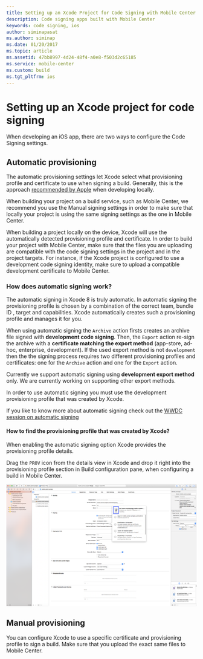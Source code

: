 ```yaml
---
title: Setting up an Xcode Project for Code Signing with Mobile Center
description: Code signing apps built with Mobile Center
keywords: code signing, ios
author: siminapasat
ms.author: siminap
ms.date: 01/20/2017
ms.topic: article
ms.assetid: 47bb8997-4d24-48f4-a0e8-f503d2c65185
ms.service: mobile-center
ms.custom: build
ms.tgt_pltfrm: ios
---
```


# Setting up an Xcode project for code signing

When developing an iOS app, there are two ways to configure the Code Signing settings.

## Automatic provisioning
The automatic provisioning settings let Xcode select what provisioning profile and certificate to use when signing a build. Generally, this is the approach [recommended by Apple](https://developer.apple.com/library/content/qa/qa1814/_index.html) when developing locally.

When building your project on a build service, such as Mobile Center, we recommend you use the Manual signing settings in order to make sure that locally your project is using the same signing settings as the one in Mobile Center.

When building a project locally on the device, Xcode will use the automatically detected provisioning profile and certificate. In order to build your project with Mobile Center, make sure that the files you are uploading are compatible with the code signing settings in the project and in the project targets. For instance, if the Xcode project is configured to use a development code signing identity, make sure to upload a compatible development certificate to Mobile Center.

### How does automatic signing work?
The automatic signing in Xcode 8 is truly automatic. 
In automatic signing the provisioning profile is chosen by a combination of the correct team, bundle ID , target and capabilities. Xcode automatically creates such a provisioning profile and manages it for you. 

When using automatic signing the `Archive` action firsts creates an archive file signed with **development code signing**. 
Then, the `Export` action re-sign the archive with a **certificate matching the export method** (app-store, ad-hoc, enterprise, development). If the used export method is not `development` then the the signing process requires two different provisioning profiles and certificates: one for the `Archive` action and one for the `Export` action.

Currently we support automatic signing using **development export method** only.
We are currently working on supporting other export methods.

In order to use automatic signing you must use the development provisioning profile that was created by Xcode. 

If you like to know more about automatic signing check out the [WWDC session on automatic signing](https://developer.apple.com/videos/play/wwdc2016/401/)

#### How to find the provisioning profile that was created by Xcode?

When enabling the automatic signing option Xcode provides the provisioning profile details.

Drag the `PROV` icon from the details view in Xcode and drop it right into the provisioning profile section in Build configuration pane, when configuring a build in Mobile Center.

![Xcode find provisioning profile name][xcode-provisioning-profile-name]


## Manual provisioning
You can configure Xcode to use a specific certificate and provisioning profile to sign a build. Make sure that you upload the exact same files to Mobile Center.

[xcode-provisioning-profile-name]: images/xcode-8-provisioning-profile-name.png


